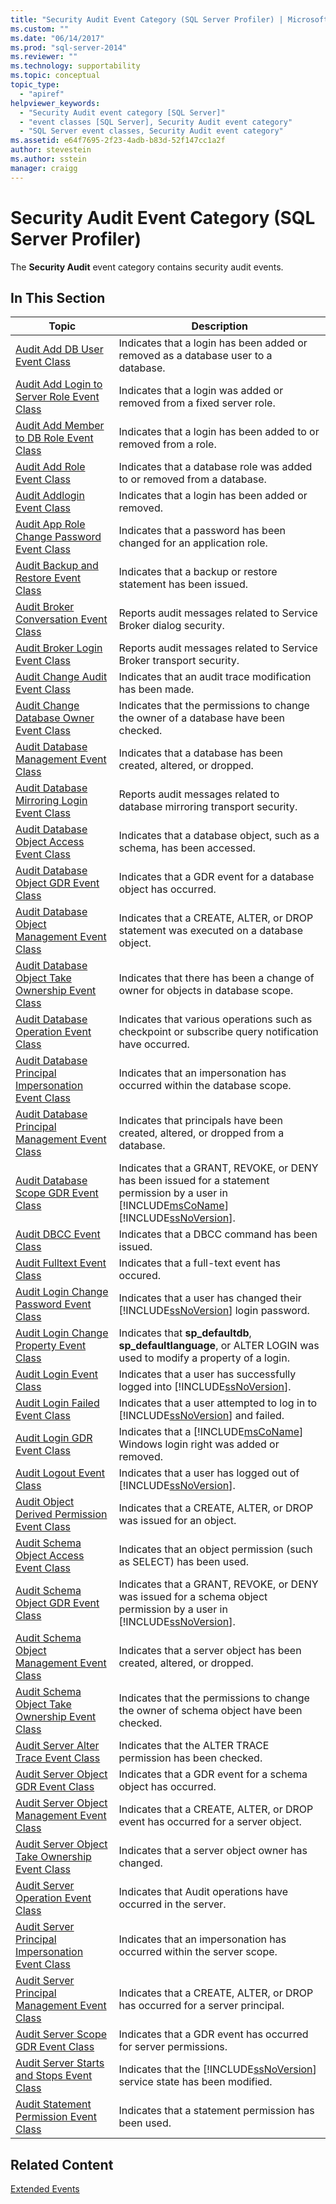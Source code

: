 ```yaml
---
title: "Security Audit Event Category (SQL Server Profiler) | Microsoft Docs"
ms.custom: ""
ms.date: "06/14/2017"
ms.prod: "sql-server-2014"
ms.reviewer: ""
ms.technology: supportability
ms.topic: conceptual
topic_type: 
  - "apiref"
helpviewer_keywords: 
  - "Security Audit event category [SQL Server]"
  - "event classes [SQL Server], Security Audit event category"
  - "SQL Server event classes, Security Audit event category"
ms.assetid: e64f7695-2f23-4adb-b83d-52f147cc1a2f
author: stevestein
ms.author: sstein
manager: craigg
---
```

# Security Audit Event Category (SQL Server Profiler)
  The **Security Audit** event category contains security audit events.  
  
## In This Section  
  
|Topic|Description|  
|-----------|-----------------|  
|[Audit Add DB User Event Class](audit-add-db-user-event-class.md)|Indicates that a login has been added or removed as a database user to a database.|  
|[Audit Add Login to Server Role Event Class](audit-add-login-to-server-role-event-class.md)|Indicates that a login was added or removed from a fixed server role.|  
|[Audit Add Member to DB Role Event Class](audit-add-member-to-db-role-event-class.md)|Indicates that a login has been added to or removed from a role.|  
|[Audit Add Role Event Class](audit-add-role-event-class.md)|Indicates that a database role was added to or removed from a database.|  
|[Audit Addlogin Event Class](audit-addlogin-event-class.md)|Indicates that a login has been added or removed.|  
|[Audit App Role Change Password Event Class](audit-app-role-change-password-event-class.md)|Indicates that a password has been changed for an application role.|  
|[Audit Backup and Restore Event Class](audit-backup-and-restore-event-class.md)|Indicates that a backup or restore statement has been issued.|  
|[Audit Broker Conversation Event Class](broker-conversation-event-class.md)|Reports audit messages related to Service Broker dialog security.|  
|[Audit Broker Login Event Class](audit-broker-login-event-class.md)|Reports audit messages related to Service Broker transport security.|  
|[Audit Change Audit Event Class](audit-change-audit-event-class.md)|Indicates that an audit trace modification has been made.|  
|[Audit Change Database Owner Event Class](audit-change-database-owner-event-class.md)|Indicates that the permissions to change the owner of a database have been checked.|  
|[Audit Database Management Event Class](audit-database-management-event-class.md)|Indicates that a database has been created, altered, or dropped.|  
|[Audit Database Mirroring Login Event Class](audit-database-mirroring-login-event-class.md)|Reports audit messages related to database mirroring transport security.|  
|[Audit Database Object Access Event Class](audit-database-object-access-event-class.md)|Indicates that a database object, such as a schema, has been accessed.|  
|[Audit Database Object GDR Event Class](audit-database-object-gdr-event-class.md)|Indicates that a GDR event for a database object has occurred.|  
|[Audit Database Object Management Event Class](audit-database-object-management-event-class.md)|Indicates that a CREATE, ALTER, or DROP statement was executed on a database object.|  
|[Audit Database Object Take Ownership Event Class](audit-database-object-take-ownership-event-class.md)|Indicates that there has been a change of owner for objects in database scope.|  
|[Audit Database Operation Event Class](audit-database-operation-event-class.md)|Indicates that various operations such as checkpoint or subscribe query notification have occurred.|  
|[Audit Database Principal Impersonation Event Class](audit-database-principal-impersonation-event-class.md)|Indicates that an impersonation has occurred within the database scope.|  
|[Audit Database Principal Management Event Class](audit-database-principal-management-event-class.md)|Indicates that principals have been created, altered, or dropped from a database.|  
|[Audit Database Scope GDR Event Class](audit-database-scope-gdr-event-class.md)|Indicates that a GRANT, REVOKE, or DENY has been issued for a statement permission by a user in [!INCLUDE[msCoName](../../includes/msconame-md.md)] [!INCLUDE[ssNoVersion](../../includes/ssnoversion-md.md)].|  
|[Audit DBCC Event Class](audit-dbcc-event-class.md)|Indicates that a DBCC command has been issued.|  
|[Audit Fulltext Event Class](audit-fulltext-event-class.md)|Indicates that a full-text event has occured.|  
|[Audit Login Change Password Event Class](audit-login-change-password-event-class.md)|Indicates that a user has changed their [!INCLUDE[ssNoVersion](../../includes/ssnoversion-md.md)] login password.|  
|[Audit Login Change Property Event Class](audit-login-change-property-event-class.md)|Indicates that **sp_defaultdb**, **sp_defaultlanguage**, or ALTER LOGIN was used to modify a property of a login.|  
|[Audit Login Event Class](audit-login-event-class.md)|Indicates that a user has successfully logged into [!INCLUDE[ssNoVersion](../../includes/ssnoversion-md.md)].|  
|[Audit Login Failed Event Class](audit-login-failed-event-class.md)|Indicates that a user attempted to log in to [!INCLUDE[ssNoVersion](../../includes/ssnoversion-md.md)] and failed.|  
|[Audit Login GDR Event Class](audit-login-gdr-event-class.md)|Indicates that a [!INCLUDE[msCoName](../../includes/msconame-md.md)] Windows login right was added or removed.|  
|[Audit Logout Event Class](audit-logout-event-class.md)|Indicates that a user has logged out of [!INCLUDE[ssNoVersion](../../includes/ssnoversion-md.md)].|  
|[Audit Object Derived Permission Event Class](audit-object-derived-permission-event-class.md)|Indicates that a CREATE, ALTER, or DROP was issued for an object.|  
|[Audit Schema Object Access Event Class](audit-schema-object-access-event-class.md)|Indicates that an object permission (such as SELECT) has been used.|  
|[Audit Schema Object GDR Event Class](audit-schema-object-gdr-event-class.md)|Indicates that a GRANT, REVOKE, or DENY was issued for a schema object permission by a user in [!INCLUDE[ssNoVersion](../../includes/ssnoversion-md.md)].|  
|[Audit Schema Object Management Event Class](audit-schema-object-management-event-class.md)|Indicates that a server object has been created, altered, or dropped.|  
|[Audit Schema Object Take Ownership Event Class](audit-schema-object-take-ownership-event-class.md)|Indicates that the permissions to change the owner of schema object have been checked.|  
|[Audit Server Alter Trace Event Class](audit-server-alter-trace-event-class.md)|Indicates that the ALTER TRACE permission has been checked.|  
|[Audit Server Object GDR Event Class](audit-server-object-gdr-event-class.md)|Indicates that a GDR event for a schema object has occurred.|  
|[Audit Server Object Management Event Class](audit-server-object-management-event-class.md)|Indicates that a CREATE, ALTER, or DROP event has occurred for a server object.|  
|[Audit Server Object Take Ownership Event Class](audit-server-object-take-ownership-event-class.md)|Indicates that a server object owner has changed.|  
|[Audit Server Operation Event Class](audit-server-operation-event-class.md)|Indicates that Audit operations have occurred in the server.|  
|[Audit Server Principal Impersonation Event Class](audit-server-principal-impersonation-event-class.md)|Indicates that an impersonation has occurred within the server scope.|  
|[Audit Server Principal Management Event Class](audit-server-principal-management-event-class.md)|Indicates that a CREATE, ALTER, or DROP has occurred for a server principal.|  
|[Audit Server Scope GDR Event Class](audit-server-scope-gdr-event-class.md)|Indicates that a GDR event has occurred for server permissions.|  
|[Audit Server Starts and Stops Event Class](audit-server-starts-and-stops-event-class.md)|Indicates that the [!INCLUDE[ssNoVersion](../../includes/ssnoversion-md.md)] service state has been modified.|  
|[Audit Statement Permission Event Class](audit-statement-permission-event-class.md)|Indicates that a statement permission has been used.|  
  
## Related Content  
 [Extended Events](../extended-events/extended-events.md)  
  
  
